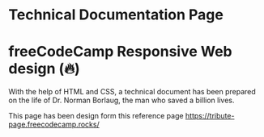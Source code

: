 # Technical Documentation Page

# freeCodeCamp Responsive Web design (🔥)

With the help of HTML and CSS, a technical document has been prepared on the life of Dr. Norman Borlaug, the man who saved a billion lives.

This page has been design form this reference page https://tribute-page.freecodecamp.rocks/